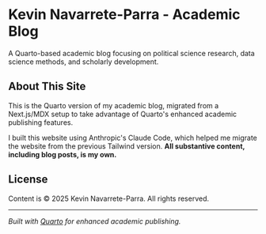 # Kevin Navarrete-Parra - Academic Blog

A Quarto-based academic blog focusing on political science research, data science methods, and scholarly development.

## About This Site

This is the Quarto version of my academic blog, migrated from a Next.js/MDX setup to take advantage of Quarto's enhanced academic publishing features.

I built this website using Anthropic's Claude Code, which helped me migrate the website from the previous Tailwind version. **All substantive content, including blog posts, is my own.**

## License

Content is © 2025 Kevin Navarrete-Parra. All rights reserved.

---

*Built with [Quarto](https://quarto.org/) for enhanced academic publishing.*